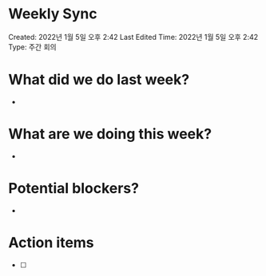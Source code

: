 # Weekly Sync

Created: 2022년 1월 5일 오후 2:42
Last Edited Time: 2022년 1월 5일 오후 2:42
Type: 주간 회의

# What did we do last week?

- 

# What are we doing this week?

- 

# Potential blockers?

- 

# Action items

- [ ]